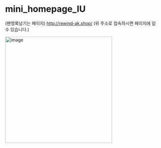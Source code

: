 # mini_homepage_IU
(팬명록남기는 페이지)
http://rewind-ak.shop/
(위 주소로 접속하시면 페이지에 갈 수 있습니다.)

<img width="346" alt="image" src="https://user-images.githubusercontent.com/117073214/210382871-ac38332b-9c26-4e1c-b102-253b6f3571ad.png">

